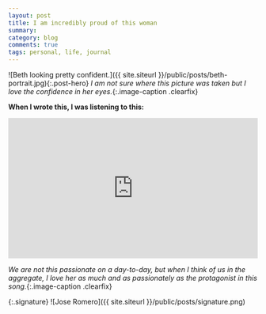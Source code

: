 ```yaml
---
layout: post
title: I am incredibly proud of this woman
summary:
category: blog
comments: true
tags: personal, life, journal 
---
```


![Beth looking pretty confident.]({{ site.siteurl }}/public/posts/beth-portrait.jpg){:.post-hero}
*I am not sure where this picture was taken but I love the confidence in her eyes.*{:.image-caption .clearfix}


**When I wrote this, I was listening to this:**
 <style>.embed-container { position: relative; padding-bottom: 56.25%; height: 0; overflow: hidden; max-width: 100%; } .embed-container iframe, .embed-container object, .embed-container embed { position: absolute; top: 0; left: 0; width: 100%; height: 100%; }</style>
<div class='embed-container'><iframe src='https://www.youtube.com/embed/4dnuUmU-Vhg?version=3&amp;rel=0&amp;t=27s&amp;showinfo=0' frameborder='0' allowfullscreen></iframe></div>

*We are not this passionate on a day-to-day, but when I think of us in the aggregate, I love her as much and as passionately as the protagonist in this song.*{:.image-caption .clearfix}

{:.signature}
![Jose Romero]({{ site.siteurl }}/public/posts/signature.png)
